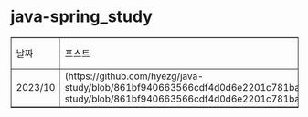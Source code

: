 # java-spring_study
<table border="1">
<tbody>
  <tr>
    <td>날짜</td>
    <td>포스트</td>
    <td>태그</td>
    <td>작성</td>
  </tr>
  <tr>
    <td>2023/10</td>
    <td>(https://github.com/hyezg/java-study/blob/861bf940663566cdf4d0d6e2201c781baab15bce/book/week02_%EC%8B%A0.md)https://github.com/hyezg/java-study/blob/861bf940663566cdf4d0d6e2201c781baab15bce/book/week02_%EC%8B%A0.md</td>
    <td>ㄴ</td>
    <td>정리</td>
  </tr>
</tbody>
